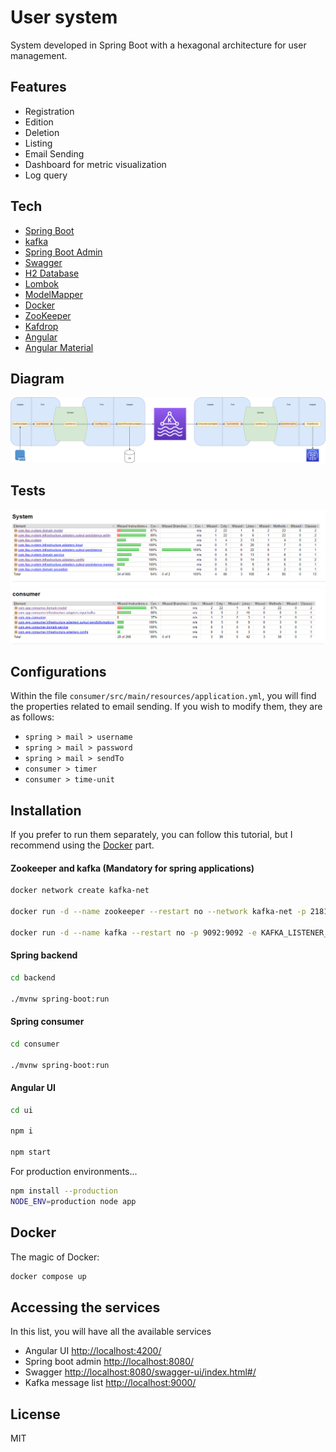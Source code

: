 # User system

System developed in Spring Boot with a hexagonal architecture for user management.

## Features

- Registration
- Edition
- Deletion
- Listing
- Email Sending
- Dashboard for metric visualization
- Log query

## Tech

- [Spring Boot](https://spring.io/projects/spring-boot)
- [kafka](https://kafka.apache.org/)
- [Spring Boot Admin](https://docs.spring-boot-admin.com/)
- [Swagger](https://swagger.io/)
- [H2 Database](https://www.h2database.com/)
- [Lombok](https://projectlombok.org/)
- [ModelMapper](https://modelmapper.org/)
- [Docker](https://www.docker.com/)
- [ZooKeeper](https://zookeeper.apache.org/)
- [Kafdrop](https://github.com/obsidiandynamics/kafdrop)
- [Angular](https://angular.io/)
- [Angular Material](https://material.angular.io/)

## Diagram
![diagram exemplifying the system architecture](images/diagram.png)

## Tests
![spring backend tests](images/testsBackend.png)
![spring consumer tests](images/testsConsumer.png)

## Configurations

Within the file ```consumer/src/main/resources/application.yml```, you will find the properties related to email sending. If you wish to modify them, they are as follows:

- ```spring > mail > username```
- ```spring > mail > password```
- ```spring > mail > sendTo```
- ```consumer > timer```
- ```consumer > time-unit```

## Installation

If you prefer to run them separately, you can follow this tutorial, but I recommend using the [Docker](#docker) part.

#### Zookeeper and kafka (Mandatory for spring applications)
```sh
docker network create kafka-net

docker run -d --name zookeeper --restart no --network kafka-net -p 2181:2181 zookeeper:3.7.0

docker run -d --name kafka --restart no -p 9092:9092 -e KAFKA_LISTENER_SECURITY_PROTOCOL_MAP=DOCKER_INTERNAL:PLAINTEXT,DOCKER_EXTERNAL:PLAINTEXT -e KAFKA_LISTENERS=DOCKER_INTERNAL://:29092,DOCKER_EXTERNAL://:9092 -e KAFKA_ADVERTISED_LISTENERS=DOCKER_INTERNAL://kafka:29092,DOCKER_EXTERNAL://${DOCKER_HOST_IP:-127.0.0.1}:9092 -e KAFKA_INTER_BROKER_LISTENER_NAME=DOCKER_INTERNAL -e KAFKA_ZOOKEEPER_CONNECT=zookeeper:2181 -e KAFKA_BROKER_ID=1 -e KAFKA_OFFSETS_TOPIC_REPLICATION_FACTOR=1 obsidiandynamics/kafka
```

#### Spring backend
```sh
cd backend

./mvnw spring-boot:run
```

#### Spring consumer
```sh
cd consumer

./mvnw spring-boot:run
```

#### Angular UI
```sh
cd ui

npm i

npm start
```

For production environments...

```sh
npm install --production
NODE_ENV=production node app
```
## Docker

The magic of Docker:

```sh
docker compose up
```

## Accessing the services

In this list, you will have all the available services

- Angular UI <http://localhost:4200/>
- Spring boot admin <http://localhost:8080/>
- Swagger <http://localhost:8080/swagger-ui/index.html#/>
- Kafka message list <http://localhost:9000/>

## License

MIT

